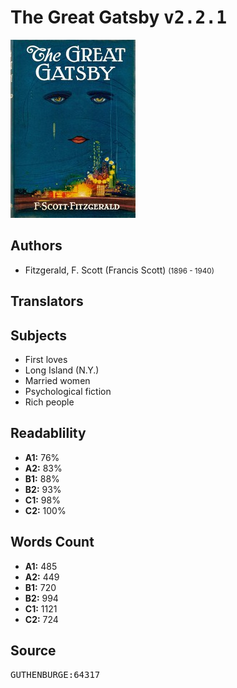 # The Great Gatsby <kbd>v2.2.1</kbd>

![](./cover.medium.jpg "")

## Authors


 - Fitzgerald, F. Scott (Francis Scott) <small>(1896 - 1940)</small>

## Translators



## Subjects


 - First loves
 - Long Island (N.Y.)
 - Married women
 - Psychological fiction
 - Rich people

## Readablility


 - **A1:** 76%
 - **A2:** 83%
 - **B1:** 88%
 - **B2:** 93%
 - **C1:** 98%
 - **C2:** 100%

## Words Count


 - **A1:** 485
 - **A2:** 449
 - **B1:** 720
 - **B2:** 994
 - **C1:** 1121
 - **C2:** 724

## Source


<kbd>GUTHENBURGE:64317</kbd>
